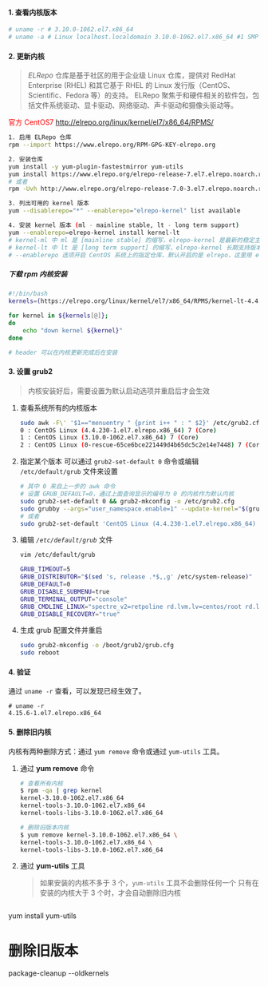 #### 1. 查看内核版本

```bash
# uname -r # 3.10.0-1062.el7.x86_64
# uname -a # Linux localhost.localdomain 3.10.0-1062.el7.x86_64 #1 SMP Wed Aug 7 18:08:02 UTC 2019 x86_64 x86_64 x86_64 GNU/Linux
```

#### 2. 更新内核

> *ELRepo* 仓库是基于社区的用于企业级 Linux 仓库，提供对 RedHat Enterprise (RHEL) 和其它基于 RHEL 的 Linux 发行版（CentOS、Scientific、Fedora 等）的支持。
> ELRepo 聚焦于和硬件相关的软件包，包括文件系统驱动、显卡驱动、网络驱动、声卡驱动和摄像头驱动等。

<font color="red">官方 CentOS7</font> http://elrepo.org/linux/kernel/el7/x86_64/RPMS/

```bash
1. 启用 ELRepo 仓库
rpm --import https://www.elrepo.org/RPM-GPG-KEY-elrepo.org

2. 安装仓库
yum install -y yum-plugin-fastestmirror yum-utils
yum install https://www.elrepo.org/elrepo-release-7.el7.elrepo.noarch.rpm
# 或者
rpm -Uvh http://www.elrepo.org/elrepo-release-7.0-3.el7.elrepo.noarch.rpm

3. 列出可用的 kernel 版本
yum --disablerepo="*" --enablerepo="elrepo-kernel" list available

4. 安装 kernel 版本 (ml - mainline stable, lt - long term support)
yum --enablerepo=elrepo-kernel install kernel-lt
# kernel-ml 中 ml 是 [mainline stable] 的缩写，elrepo-kernel 是最新的稳定主线版本。
# kernel-lt 中 lt 是 [long term support] 的缩写，elrepo-kernel 长期支持版本。
# --enablerepo 选项开启 CentOS 系统上的指定仓库，默认开启的是 elrepo，这里用 elrepo-kernel 替换

```

##### 下载 rpm 内核安装

```bash
#!/bin/bash
kernels=(https://elrepo.org/linux/kernel/el7/x86_64/RPMS/kernel-lt-4.4.237-1.el7.elrepo.x86_64.rpm https://elrepo.org/linux/kernel/el7/x86_64/RPMS/kernel-lt-devel-4.4.237-1.el7.elrepo.x86_64.rpm)

for kernel in ${kernels[@]};
do
	echo "down kernel ${kernel}"
done

# header 可以在内核更新完成后在安装
```

#### 3. 设置 grub2

> 内核安装好后，需要设置为默认启动选项并重启后才会生效

1. 查看系统所有的内核版本

   ```bash
   sudo awk -F\' '$1=="menuentry " {print i++ " : " $2}' /etc/grub2.cfg
   0 : CentOS Linux (4.4.230-1.el7.elrepo.x86_64) 7 (Core)
   1 : CentOS Linux (3.10.0-1062.el7.x86_64) 7 (Core)
   2 : CentOS Linux (0-rescue-65ce6bce221449d4b65dc5c2e14e7448) 7 (Core)
   ```
   
2. 指定某个版本
   可以通过 `grub2-set-default 0` 命令或编辑 `/etc/default/grub` 文件来设置

   ```bash
   # 其中 0 来自上一步的 awk 命令
   # 设置 GRUB_DEFAULT=0，通过上面查询显示的编号为 0 的内核作为默认内核
   sudo grub2-set-default 0 && grub2-mkconfig -o /etc/grub2.cfg
   sudo grubby --args="user_namespace.enable=1" --update-kernel="$(grubby --default-kernel)"
   # 或者
   sudo grub2-set-default 'CentOS Linux (4.4.230-1.el7.elrepo.x86_64) 7 (Core)'
   ```
   
3. 编辑 *`/etc/default/grub`* 文件

   ```bash
   vim /etc/default/grub
   
   GRUB_TIMEOUT=5
   GRUB_DISTRIBUTOR="$(sed 's, release .*$,,g' /etc/system-release)"
   GRUB_DEFAULT=0
   GRUB_DISABLE_SUBMENU=true
   GRUB_TERMINAL_OUTPUT="console"
   GRUB_CMDLINE_LINUX="spectre_v2=retpoline rd.lvm.lv=centos/root rd.lvm.lv=centos/swap rhgb quiet"
   GRUB_DISABLE_RECOVERY="true"
   ```
   
4. 生成 grub 配置文件并重启

   ```bash
   sudo grub2-mkconfig -o /boot/grub2/grub.cfg
   sudo reboot
   ```

#### 4. 验证

   通过 `uname -r` 查看，可以发现已经生效了。

```
# uname -r
4.15.6-1.el7.elrepo.x86_64
```

#### 5. 删除旧内核

内核有两种删除方式：通过 `yum remove` 命令或通过 `yum-utils` 工具。

1. 通过 **yum remove** 命令

   ```bash
   # 查看所有内核
   $ rpm -qa | grep kernel
   kernel-3.10.0-1062.el7.x86_64
   kernel-tools-3.10.0-1062.el7.x86_64
   kernel-tools-libs-3.10.0-1062.el7.x86_64
   
   # 删除旧版本内核
   $ yum remove kernel-3.10.0-1062.el7.x86_64 \
   kernel-tools-3.10.0-1062.el7.x86_64 \
   kernel-tools-libs-3.10.0-1062.el7.x86_64
   ```

2. 通过 **yum-utils** 工具

   > 如果安装的内核不多于 3 个，`yum-utils` 工具不会删除任何一个
   > 只有在安装的内核大于 3 个时，才会自动删除旧内核
   
   ```bash
yum install yum-utils
   # 删除旧版本
   package-cleanup --oldkernels
   ```
   
   

